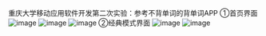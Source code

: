 重庆大学移动应用软件开发第二次实验：参考不背单词的背单词APP
①首页界面
![image](https://github.com/user-attachments/assets/913c5235-f532-4281-ac8d-d83a6afdee47) ![image](https://github.com/user-attachments/assets/29cbcc49-0fbc-479d-8a57-a593a65729d2) ![image](https://github.com/user-attachments/assets/95b71865-abd1-4403-89e0-4928daab717e)
②经典模式界面
![image](https://github.com/user-attachments/assets/0e33e461-cb61-48fa-8b9b-c7c316bc81d3) ![image](https://github.com/user-attachments/assets/65f1fe81-2bda-40c8-9963-291f69ef5568)  
